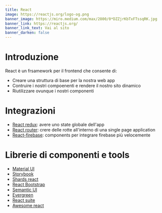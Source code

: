 ```yaml
---
title: React
image: https://reactjs.org/logo-og.png
banner_image: https://miro.medium.com/max/2800/0*DZZjrKbTxFTssqRK.jpg
banner_link: https://reactjs.org/
banner_link_text: Vai al sito
banner_darken: false
---
```

# Introduzione

React è un frsamework per il frontend che consente di:

- Creare una struttura di base per la nostra web app
- Contruire i nostri compoenenti e rendere il nostro sito dinamico
- Riutilizzare ovunque i nostri componenti

# Integrazioni

- [React redux](https://react-redux.js.org/): avere uno state globale dell'app
- [React router](https://reactrouter.com/): crere delle rotte all'interno di una single page application
- [React-firebase](https://react-firebase-js.com/): components per integrare firebase più velocemente

# Librerie di componenti e tools

- [Material UI](https://material-ui.com/)
- [Storybook](https://storybook.js.org/)
- [Shards react](https://designrevision.com/docs/shards-react/getting-started)
- [React Bootstrap](https://react-bootstrap.github.io/)
- [Semantic UI](https://react.semantic-ui.com/)
- [Evergreen](https://evergreen.segment.com/)
- [React suite](https://rsuitejs.com/)
- [Awesome react](https://github.com/enaqx/awesome-react)
